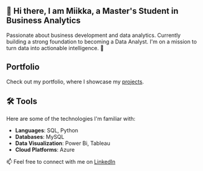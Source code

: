 ## 👋 Hi there, I am Miikka, a Master's Student in Business Analytics 
Passionate about business development and data analytics. Currently building a strong foundation to becoming a Data Analyst.
I'm on a mission to turn data into actionable intelligence. 🚀

## Portfolio
Check out my portfolio, where I showcase my [projects](https://github.com/miikkajuntunen/portfolio).

## 🛠️ Tools
Here are some of the technologies I'm familiar with:
- **Languages**: SQL, Python
- **Databases**: MySQL
- **Data Visualization**: Power Bi, Tableau
- **Cloud Platforms**: Azure
  
📫 Feel free to connect with me on [LinkedIn](https://linkedin.com/in/miikkajuntunen)
